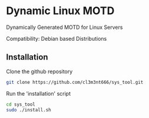 Dynamic Linux MOTD
=========

Dynamically Generated MOTD for Linux Servers 

Compatibility: Debian based Distributions


## Installation

Clone the github repository
```bash
git clone https://github.com/cl3m3nt666/sys_tool.git
```
Run the 'installation' script
```bash
cd sys_tool
sudo ./install.sh
```
